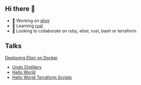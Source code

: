 ## Hi there 👋

- 🔭 Working on [elixir](https://github.com/elixir-lang/elixir)
- 🌱 Learning [rust](https://github.com/rust-lang/rust)
- 👯 Looking to collaborate on ruby, elixir, rust, bash or terraform

## Talks

[Deploying Elixir on Docker](https://www.youtube.com/watch?v=J3ThPMKDeKQ&feature=emb_logo)
  * [Undo Distillery](https://github.com/HarshBalyan/undo-distillery-demo)
  * [Hello World](https://github.com/vasuadari/hello-world/tree/elixir)
  * [Hello World Terraform Scripts](https://github.com/vasuadari/hello-world-terraform)
<!---
- 🤔 I’m looking for help with ...
- 💬 Ask me about ...
- 📫 How to reach me: ...
- 😄 Pronouns: ...
- ⚡ Fun fact: ...
--->
